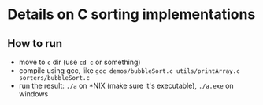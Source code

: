 # Details on C sorting implementations

## How to run
* move to `c` dir (use `cd c` or something)
* compile using gcc, like `gcc demos/bubbleSort.c utils/printArray.c sorters/bubbleSort.c`
* run the result: `./a` on *NIX (make sure it's executable), `./a.exe` on windows
